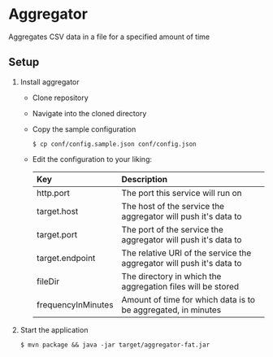 # Aggregator

Aggregates CSV data in a file for a specified amount of time 

## Setup

1. Install aggregator
    * Clone repository
    * Navigate into the cloned directory
    * Copy the sample configuration

        ```
        $ cp conf/config.sample.json conf/config.json
        ```

    * Edit the configuration to your liking:

        |Key|Description|
        |:--- |:---|
        |http.port| The port this service will run on |
        |target.host| The host of the service the aggregator will push it's data to |
        |target.port| The port of the service the aggregator will push it's data to |
        |target.endpoint| The relative URI of the service the aggregator will push it's data to |
        |fileDir| The directory in which the aggregation files will be stored |
        |frequencyInMinutes| Amount of time for which data is to be aggregated, in minutes |
 
2. Start the application

    ```
    $ mvn package && java -jar target/aggregator-fat.jar
    ```